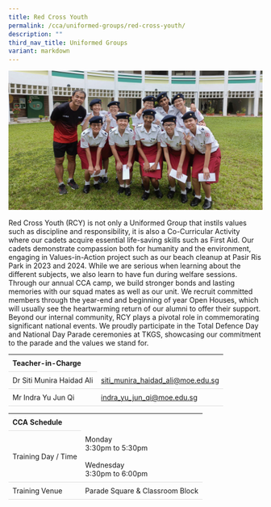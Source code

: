```yaml
---
title: Red Cross Youth
permalink: /cca/uniformed-groups/red-cross-youth/
description: ""
third_nav_title: Uniformed Groups
variant: markdown
---
```

<style>
table {
  border-collapse: collapse;
  width: 100%;
}

th, td {
  padding: 8px;
  text-align: left;
  border-bottom: 1px solid #ddd;
}

tr:hover {background-color: #F5F5DC;}
</style>

<img src="/images/CCA/RCY/redcross.gif">

<p>Red Cross Youth (RCY) is not only a Uniformed Group that instils values such as discipline and responsibility, it is also a Co-Curricular Activity where our cadets acquire essential life-saving skills such as First Aid. Our cadets demonstrate compassion both for humanity and the environment, engaging in Values-in-Action project such as our beach cleanup at Pasir Ris Park in 2023 and 2024. While we are serious when learning about the different subjects, we also learn to have fun during welfare sessions. Through our annual CCA camp, we build stronger bonds and lasting memories with our squad mates as well as our unit. We recruit committed members through the year-end and beginning of year Open Houses, which will usually see the heartwarming return of our alumni to offer their support. Beyond our internal community, RCY plays a pivotal role in commemorating significant national events. We proudly participate in the Total Defence Day and National Day Parade ceremonies at TKGS, showcasing our commitment to the parade and the values we stand for. </p>

<table>
	<tbody>
		<tr>
			<th colspan="1">Teacher-in-Charge</th>
</tr>
		<tr>
	<td rowspan="1">Dr Siti Munira Haidad Ali</td>
 <td><a target="" href="mailto:siti_munira_haidad_ali@moe.edu.sg">siti_munira_haidad_ali@moe.edu.sg</a></td>
	 	</tr>
<tr>
	<td rowspan="1">Mr Indra Yu Jun Qi</td>
 <td><a target="" href="mailto:indra_yu_jun_qi@moe.edu.sg">indra_yu_jun_qi@moe.edu.sg</a></td>
	 	</tr>
	</tbody>
</table>
<table>
	<tbody>
		<tr>
			<th colspan="1">CCA Schedule</th>
</tr>
		<tr>
	<td rowspan="1"> Training Day / Time</td>
<td>Monday<br>
	3:30pm to 5:30pm<br><br>
			Wednesday<br>
			3:30pm to 6:00pm</td>
	 	</tr>
<tr>
	<td rowspan="1">Training Venue</td>
 <td rowspan="1">Parade Square &amp; Classroom Block</td>
	</tr>
</tbody>
</table>